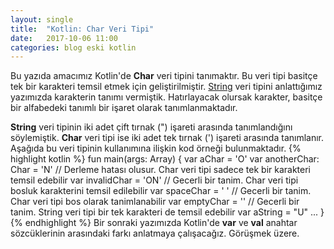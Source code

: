```yaml
---
layout: single
title:  "Kotlin: Char Veri Tipi"
date:   2017-10-06 11:00
categories: blog eski kotlin
---
```


Bu yazıda amacımız Kotlin'de **Char** veri tipini tanımaktır.  Bu veri tipi basitçe tek bir karakteri temsil etmek için geliştirilmiştir. [String](http://bit.ly/2xm1Rc4) veri tipini anlattığımız yazımızda karakterin tanımı vermiştik. Hatırlayacak olursak karakter, basitçe bir alfabedeki tanımlı bir işaret olarak tanımlanmaktadır.<!--more--> 

**String** veri tipinin iki adet çift tırnak (") işareti arasında tanımlandığını söylemiştik. **Char** veri tipi ise iki adet tek tırnak (') işareti arasında tanımlanır. Aşağıda bu veri tipinin kullanımına ilişkin kod örneği bulunmaktadır.
{% highlight kotlin %}
fun main(args: Array<String>) {
    var aChar = 'O'
    var anotherChar: Char = 'N'
    // Derleme hatası olusur. Char veri tipi sadece tek bir karakteri temsil edebilir
    var invalidChar = 'ON'
    // Gecerli bir tanim. Char veri tipi bosluk karakterini temsil edilebilir
    var spaceChar = ' '
    // Gecerli bir tanim. Char veri tipi bos olarak tanimlanabilir
    var emptyChar = ''
    // Gecerli bir tanim. String veri tipi bir tek karakteri de temsil edebilir
    var aString = "U"
    ... 
}
{% endhighlight %}
Bir sonraki yazımızda Kotlin'de **var** ve **val** anahtar sözcüklerinin arasındaki farkı anlatmaya çalışacağız. Görüşmek üzere.
